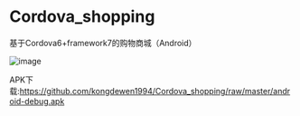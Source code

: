 # Cordova_shopping
基于Cordova6+framework7的购物商城（Android）

![image](https://github.com/kongdewen1994/Cordova_shopping/blob/master/cordova/www/img/s1.png)

APK下载:https://github.com/kongdewen1994/Cordova_shopping/raw/master/android-debug.apk
